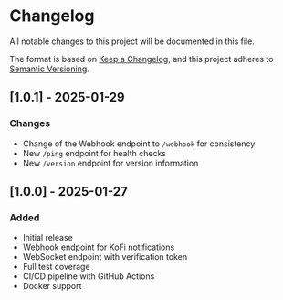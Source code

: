 
# Changelog

All notable changes to this project will be documented in this file.

The format is based on [Keep a Changelog](https://keepachangelog.com/en/1.0.0/),
and this project adheres to [Semantic Versioning](https://semver.org/spec/v2.0.0.html).

## [1.0.1] - 2025-01-29

### Changes

- Change of the Webhook endpoint to `/webhook` for consistency
- New `/ping` endpoint for health checks
- New `/version` endpoint for version information

## [1.0.0] - 2025-01-27

### Added

- Initial release
- Webhook endpoint for KoFi notifications
- WebSocket endpoint with verification token
- Full test coverage
- CI/CD pipeline with GitHub Actions
- Docker support
